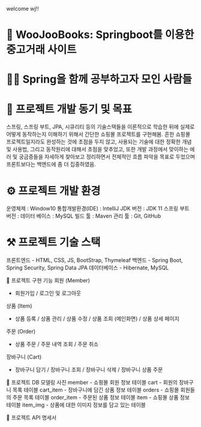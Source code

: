 welcome wj!!
<h1>📢 WooJooBooks: Springboot를 이용한 중고거래 사이트</h1>


<h1>🙋‍♂️ Spring을 함께 공부하고자 모인 사람들</h1>

<h1>🎯 프로젝트 개발 동기 및 목표</h1>
스프링, 스프링 부트, JPA, 시큐리티 등의 기술스택들을 이론적으로 학습한 뒤에 실제로 어떻게 동작하는지 이해하기 위해서 간단한 쇼핑몰 프로젝트를 구현해봄. 흔한 쇼핑몰 프로젝트일지라도 완성하는 것에 초점을 두지 않고, 사용되는 기술에 대한 정확한 개념 및 사용법, 그리고 동작원리에 대해서 초점을 맞추었고, 또한 개발 과정에서 맞이하는 에러 및 궁금증들을 자세하게 찾아보고 정리하면서 전체적인 흐름 파악을 목표로 두었으며 프론트보다는 백엔드에 좀 더 집중하였음.


<h1>⚙️ 프로젝트 개발 환경</h1>
운영체제 : Window10
통합개발환경(IDE) : IntelliJ
JDK 버전 : JDK 11
스프링 부트 버전 : 
데이터 베이스 : MySQL
빌드 툴 : Maven
관리 툴 : Git, GitHub

<h1>⚒️ 프로젝트 기술 스택</h1>
프론트엔드
- HTML, CSS, JS, BootStrap, Thymeleaf
백엔드
- Spring Boot, Spring Security, Spring Data JPA
데이터베이스
- Hibernate, MySQL

📜 프로젝트 구현 기능
회원 (Member)
- 회원가입 / 로그인 및 로그아웃

상품 (Item)
- 상품 등록 / 상품 관리 / 상품 수정 / 상품 조회 (메인화면) / 상품 상세 페이지

주문 (Order)
- 상품 주문 / 주문 내역 조회 / 주문 취소

장바구니 (Cart)
- 장바구니 담기 / 장바구니 조회 / 장바구니 삭제 / 장바구니 상품 주문

📂 프로젝트 DB 모델링
사진
member - 쇼핑몰 회원 정보 테이블
cart - 회원의 장바구니 목록 테이블
cart_item - 장바구니에 담긴 상품 정보 테이블
orders - 쇼핑몰 회원들의 주문 목록 테이블
order_item - 주문된 상품 정보 테이블
item - 쇼핑몰 상품 정보 테이블
item_img - 상품에 대한 이미지 정보를 담고 있는 테이블

📜 프로젝트 API 명세서

